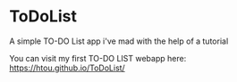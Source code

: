 # ToDoList

A simple TO-DO List app i've mad with the help of a tutorial

You can visit my first TO-DO LIST webapp here: https://htou.github.io/ToDoList/
